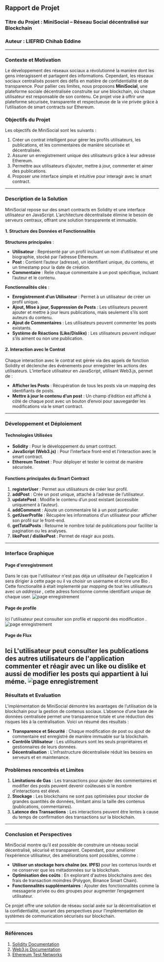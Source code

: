 ## Rapport de Projet

### Titre du Projet : MiniSocial – Réseau Social décentralisé sur Blockchain

### Auteur : LIEFRID Chihab Eddine

---

### Contexte et Motivation

Le développement des réseaux sociaux a révolutionné la manière dont les gens interagissent et partagent des informations. Cependant, les réseaux sociaux centralisés posent des défis en matière de confidentialité et de transparence. Pour pallier ces limites, nous proposons **MiniSocial**, une plateforme sociale décentralisée construite sur une blockchain, où chaque utilisateur est responsable de son contenu. Ce projet vise à offrir une plateforme sécurisée, transparente et respectueuse de la vie privée grâce à l’utilisation de smart contracts sur Ethereum.

### Objectifs du Projet

Les objectifs de MiniSocial sont les suivants :

1. Créer un contrat intelligent pour gérer les profils utilisateurs, les publications, et les commentaires de manière sécurisée et décentralisée.
2. Assurer un enregistrement unique des utilisateurs grâce à leur adresse Ethereum.
3. Permettre aux utilisateurs d’ajouter, mettre à jour, commenter et aimer des publications.
4. Proposer une interface simple et intuitive pour interagir avec le smart contract.

---

### Description de la Solution

MiniSocial repose sur des smart contracts en Solidity et une interface utilisateur en JavaScript. L’architecture décentralisée élimine le besoin de serveurs centraux, offrant une solution transparente et immuable.

#### 1. Structure des Données et Fonctionnalités

**Structures principales** :
- **Utilisateur** : Représenté par un profil incluant un nom d’utilisateur et une biographie, stocké par l’adresse Ethereum.
- **Post** : Contient l’auteur (adresse), un identifiant unique, du contenu, et un timestamp pour la date de création.
- **Commentaire** : Relie chaque commentaire à un post spécifique, incluant l’auteur et le contenu.

**Fonctionnalités clés** :
- **Enregistrement d’un Utilisateur** : Permet à un utilisateur de créer un profil unique.
- **Ajout, Mise à jour, Suppression de Posts** : Les utilisateurs peuvent ajouter et mettre à jour leurs publications, mais seulement s’ils sont auteurs du contenu.
- **Ajout de Commentaires** : Les utilisateurs peuvent commenter les posts existants.
- **Système de Réactions (Like/Dislike)** : Les utilisateurs peuvent indiquer s’ils aiment ou non une publication.

#### 2. Interaction avec le Contrat

Chaque interaction avec le contrat est gérée via des appels de fonction Solidity et déclenche des événements pour enregistrer les actions des utilisateurs. L’interface utilisateur en JavaScript, utilisant Web3.js, permet de :
- **Afficher les Posts** : Récupération de tous les posts via un mapping des identifiants de posts.
- **Mettre à jour le contenu d’un post** : Un champ d’édition est affiché à côté de chaque post avec un bouton d’envoi pour sauvegarder les modifications via le smart contract.

---

### Développement et Déploiement

#### Technologies Utilisées
- **Solidity** : Pour le développement du smart contract.
- **JavaScript (Web3.js)** : Pour l’interface front-end et l’interaction avec le smart contract.
- **Ethereum Testnet** : Pour déployer et tester le contrat de manière sécurisée.
  
#### Fonctions principales du Smart Contract

1. **registerUser** : Permet aux utilisateurs de créer leur profil.
2. **addPost** : Crée un post unique, attaché à l’adresse de l’utilisateur.
3. **updatePost** : Modifie le contenu d’un post existant (accessible uniquement à l’auteur).
4. **addComment** : Ajoute un commentaire lié à un post particulier.
5. **getUserProfile** : Récupère les informations d’un utilisateur pour afficher son profil sur le front-end.
6. **getTotalPosts** : Retourne le nombre total de publications pour faciliter la pagination ou les analyses.
7. **likePost / dislikePost** : Permet de réagir aux posts.

---
### Interface Graphique
#### Page d'enregistrement
Dans le cas que l'utilisateur n'est pas déja un utilisateur de l'application il sera dirigier à cette page ou il va choisir un username et écrire une Bio .
Cette fonctionalité à était implementé par *mapping* de tout les utilisateurs avec un *addresse* , cette adress fonctionne comme identifiant unique de chaque user.
![page enregistrement](./public/reg.png)
#### Page de profile
Ici l'utilisateur peut consulter son profile et rapporté des modification .
![page enregistrement](./public/profile.png)
#### Page de Flux
Ici L'utilisateur peut consulter les publications des autres utilisateurs de l'application commenter et réagir avec un like ou dislike et aussi de modifier les posts qui appartient à lui méme.
![page enregistrement](./public/flux.png)
---

### Résultats et Evaluation

L'implémentation de MiniSocial démontre les avantages de l’utilisation de la blockchain pour la gestion de contenus sociaux. L’absence d’une base de données centralisée permet une transparence totale et une réduction des risques liés à la centralisation. Voici un résumé des résultats :

- **Transparence et Sécurité** : Chaque modification de post ou ajout de commentaire est enregistré de manière immuable sur la blockchain.
- **Contrôle Utilisateur** : Les utilisateurs sont les seuls propriétaires et gestionnaires de leurs données.
- **Décentralisation** : L’infrastructure décentralisée réduit les besoins en serveurs et en maintenance.

### Problèmes rencontrés et Limites

1. **Limitations de Gas** : Les transactions pour ajouter des commentaires et modifier des posts peuvent devenir coûteuses si le nombre d’interactions est élevé.
2. **Stockage** : Les blockchains ne sont pas optimisées pour stocker de grandes quantités de données, limitant ainsi la taille des contenus (publications, commentaires).
3. **Latence des Transactions** : Les interactions peuvent être lentes à cause du temps de confirmation des transactions sur la blockchain.

---

### Conclusion et Perspectives

MiniSocial montre qu’il est possible de construire un réseau social décentralisé, sécurisé et transparent. Cependant, pour améliorer l’expérience utilisateur, des améliorations sont possibles, comme :
- **Utiliser un stockage hors chaîne (ex. IPFS)** pour les contenus lourds et ne conserver que les métadonnées sur la blockchain.
- **Optimisation des coûts** : En explorant d'autres blockchains avec des frais de transaction moindres (Polygon, Binance Smart Chain).
- **Fonctionnalités supplémentaires** : Ajouter des fonctionnalités comme la messagerie privée ou des groupes pour augmenter l’engagement utilisateur.

Ce projet offre une solution de réseau social axée sur la décentralisation et la confidentialité, ouvrant des perspectives pour l’implémentation de systèmes de communication sécurisés sur blockchain.

---

### Références

1. [Solidity Documentation](https://docs.soliditylang.org/)
2. [Web3.js Documentation](https://web3js.readthedocs.io/)
3. [Ethereum Test Networks](https://ethereum.org/en/developers/docs/networks/)
